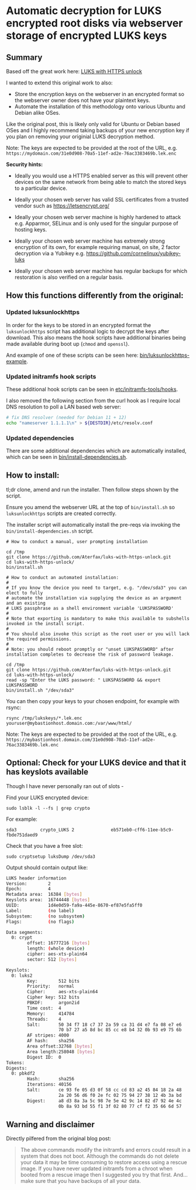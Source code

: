 # Automatic decryption for LUKS encrypted root disks via webserver storage of encrypted LUKS keys

## Summary

Based off the great work here: [LUKS with HTTPS unlock](https://tqdev.com/2023-luks-with-https-unlock)

I wanted to extend this original work to also:

- Store the encryption keys on the webserver in an encrypted format so the webserver owner does not have your plaintext keys.
- Automate the installation of this methodology onto various Ubuntu and Debian alike OSes.

Like the original post, this is likely only valid for Ubuntu or Debian based OSes and I highly recommend taking backups of your new encryption key if you plan on removing your originial LUKS decryption method.

Note: The keys are expected to be provided at the root of the URL, e.g. ``https://mydomain.com/31e0d908-70a5-11ef-ad2e-76ac3383469b.lek.enc``


**Security hints:**

 - Ideally you would use a HTTPS enabled server as this will prevent other devices on the same network from being able to match the stored keys to a particular device.

 - Ideally your chosen web server has valid SSL certificates from a trusted vendor such as https://letsencrypt.org/

 - Ideally your chosen web server machine is highly hardened to attack e.g. Apparmor, SELinux and is only used for the singular purpose of hosting keys.

 - Ideally your chosen web server machine has extremely strong encryption of its own, for example requiring manual, on site, 2 factor decryption via a Yubikey e.g. https://github.com/cornelinux/yubikey-luks

- Ideally your chosen web server machine has regular backups for which restoration is also verified on a regular basis.

## How this functions differently from the original:

### Updated luksunlockhttps

In order for the keys to be stored in an encrypted format the ``luksunlockhttps`` script has additional logic to decrypt the keys after download. This also means the hook scripts have additional binaries being made available during boot up (``chmod`` and ``openssl``).

And example of one of these scripts can be seen here: [bin/luksunlockhttps-example](bin/luksunlockhttps-example).

### Updated initramfs hook scripts

These additional hook scripts can be seen in [etc/initramfs-tools/hooks](etc/initramfs-tools/hooks).

I also removed the following section from the curl hook as I require local DNS resolution to poll a LAN based web server:

```bash
# fix DNS resolver (needed for Debian 11 + 12)
echo "nameserver 1.1.1.1\n" > ${DESTDIR}/etc/resolv.conf
```

### Updated dependencies

There are some additional dependencies which are automatically installed, which can be seen in [bin/install-dependencies.sh](bin/install-dependencies.sh).



## How to install:

tl;dr clone, amend and run the installer. Then follow steps shown by the script.

Ensure you amend the webserver URL at the top of ``bin/install.sh`` so ``luksunlockhttps`` scripts are created correctly.

The installer script will automatically install the pre-reqs via invoking the ``bin/install-dependencies.sh`` script.


    # How to conduct a manual, user prompting installation

    cd /tmp
    git clone https://github.com/Aterfax/luks-with-https-unlock.git
    cd luks-with-https-unlock/
    bin/install.sh

    # How to conduct an automated installation:
    #
    # If you know the device you need to target, e.g. "/dev/sda3" you can elect to fully 
    # automate the installation via supplying the device as an argument and an existing
    # LUKS passphrase as a shell environment variable 'LUKSPASSWORD'
    #
    # Note that exporting is mandatory to make this available to subshells invoked in the install script.
    #
    # You should also invoke this script as the root user or you will lack the required permissions.
    #
    # Note: you should reboot promptly or "unset LUKSPASSWORD" after installation completes to decrease the risk of password leakage.

    cd /tmp
    git clone https://github.com/Aterfax/luks-with-https-unlock.git
    cd luks-with-https-unlock/
    read -sp "Enter the LUKS password: " LUKSPASSWORD && export LUKSPASSWORD
    bin/install.sh "/dev/sda3" 

You can then copy your keys to your chosen endpoint, for example with rsync:

    rsync /tmp/lukskeys/*.lek.enc youruser@mybastionhost.domain.com:/var/www/html/

Note: The keys are expected to be provided at the root of the URL, e.g. ``https://mybastionhost.domain.com/31e0d908-70a5-11ef-ad2e-76ac3383469b.lek.enc``

## Optional: Check for your LUKS device and that it has keyslots available

Though I have never personally ran out of slots -

Find your LUKS encrypted device:

    sudo lsblk -l --fs | grep crypto

For example:

    sda3         crypto_LUKS 2              eb571eb0-cff6-11ee-b5c9-fbde751daed9

Check that you have a free slot:

    sudo cryptsetup luksDump /dev/sda3
    

Output should contain output like:

```bash
LUKS header information
Version:        2
Epoch:          4
Metadata area:  16384 [bytes]
Keyslots area:  16744448 [bytes]
UUID:           1d4e0d59-fa9a-445e-8670-ef87e5fa5ff0
Label:          (no label)
Subsystem:      (no subsystem)
Flags:          (no flags)

Data segments:
  0: crypt
        offset: 16777216 [bytes]
        length: (whole device)
        cipher: aes-xts-plain64
        sector: 512 [bytes]

Keyslots:
  0: luks2
        Key:        512 bits
        Priority:   normal
        Cipher:     aes-xts-plain64
        Cipher key: 512 bits
        PBKDF:      argon2id
        Time cost:  4
        Memory:     414784
        Threads:    4
        Salt:       50 34 f7 18 c7 37 2a 59 ca 31 d4 e7 fa 08 e7 e6 
                    70 b7 27 a5 8d bc 85 cc e8 b4 32 0b 93 e9 75 6b 
        AF stripes: 4000
        AF hash:    sha256
        Area offset:32768 [bytes]
        Area length:258048 [bytes]
        Digest ID:  0
Tokens:
Digests:
  0: pbkdf2
        Hash:       sha256
        Iterations: 40156
        Salt:       ce 93 fe 05 d3 0f 58 cc cd 83 a2 45 84 18 2a 48 
                    2a 20 56 d6 f0 2e fc 02 75 94 27 38 12 4b 3a bd 
        Digest:     a8 d3 8a 3a 5c 98 7e 5e 42 9c 14 82 d7 92 4e 4c 
                    0b 8a 93 bd 55 f1 3f 02 80 77 cf f2 35 66 6d 57
```

## Warning and disclaimer

Directly pilfered from the original blog post:

>The above commands modify the initramfs and errors could result in a system that does not boot. Although the commands do not delete your data it may be time consuming to restore access using a rescue image. If you have never updated initramfs from a chroot when booted from a rescue image then I suggested you try that first. And... make sure that you have backups of all your data.
